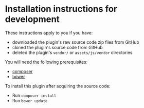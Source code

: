 # Installation instructions for development

These instructions apply to you if you have:

- downloaded the plugin's raw source code zip files from GitHub
- cloned the plugin's source code from GitHub
- deleted the plugin's `vendor/` or `assets/js/vendor` directories

You will need the following prerequisites:

- [composer](https://getcomposer.org/)
- [bower](https://bower.io/)

To install this plugin after acquiring the source code:

- Run `composer install`
- Run `bower update`
